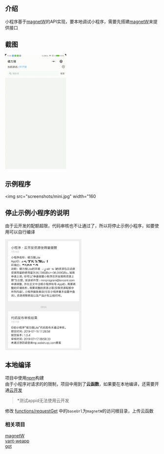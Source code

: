 ## 介绍
小程序基于[magnetW](https://github.com/dengyuhan/magnetW)的API实现，要本地调试小程序，需要先搭建[magnetW](https://github.com/dengyuhan/magnetW)来提供接口

## 截图
<img src="screenshots/1.gif" width="200"/>

## 示例程序
<img src="screenshots/mini.jpg" width="160

## 停止示例小程序的说明
由于云开发的配额超限，代码审核也不让通过了，所以将停止示例小程序，如要使用可以自行编译

<img src="screenshots/2.jpg" width="250"/>

## 本地编译
项目中使用[npm](https://developers.weixin.qq.com/miniprogram/dev/devtools/npm.html)构建	
由于小程序对请求的的限制，项目中用到了**云函数**，如果要在本地编译，还需要开通[云开发](https://developers.weixin.qq.com/miniprogram/dev/wxcloud/basis/getting-started.html)  

>*测试appid无法使用云开发

修改 [functions/requestGet](functions/requestGet/index.js) 中的`baseUrl`为`magnetW`的访问根目录，上传云函数


### 相关项目
[magnetW](https://github.com/dengyuhan/magnetW)  
[vant-weapp](https://github.com/youzan/vant-weapp)  
[got](https://github.com/sindresorhus/got)  
